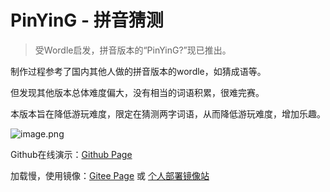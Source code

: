 # PinYinG - 拼音猜测

> 受Wordle启发，拼音版本的“PinYinG?”现已推出。

制作过程参考了国内其他人做的拼音版本的wordle，如猜成语等。

但发现其他版本总体难度偏大，没有相当的词语积累，很难完赛。

本版本旨在降低游玩难度，限定在猜测两字词语，从而降低游玩难度，增加乐趣。

![image.png](https://s2.loli.net/2022/02/28/lxqgTkLBGSjNmvf.png)

Github在线演示：[Github Page](https://kingtous.github.io/PinYinG/#/)

加载慢，使用镜像：[Gitee Page](https://kingtous.gitee.io/pinying) 或 [个人部署镜像站](http://pinyingame.kingtous.cn/#/)
